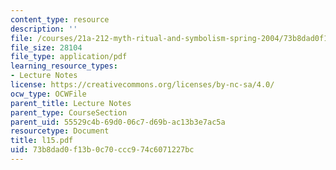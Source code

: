 ```yaml
---
content_type: resource
description: ''
file: /courses/21a-212-myth-ritual-and-symbolism-spring-2004/73b8dad0f13b0c70ccc974c6071227bc_l15.pdf
file_size: 28104
file_type: application/pdf
learning_resource_types:
- Lecture Notes
license: https://creativecommons.org/licenses/by-nc-sa/4.0/
ocw_type: OCWFile
parent_title: Lecture Notes
parent_type: CourseSection
parent_uid: 55529c4b-69d0-06c7-d69b-ac13b3e7ac5a
resourcetype: Document
title: l15.pdf
uid: 73b8dad0-f13b-0c70-ccc9-74c6071227bc
---
```

